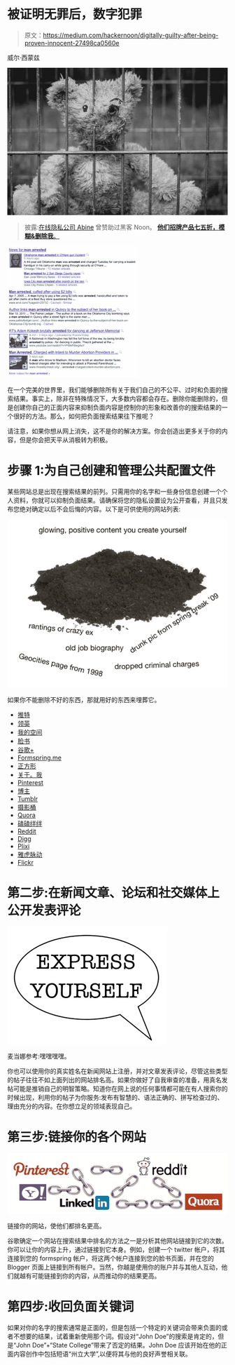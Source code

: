 # 被证明无罪后，数字犯罪

> 原文：<https://medium.com/hackernoon/digitally-guilty-after-being-proven-innocent-27498ca0560e>

威尔·西蒙兹

![](img/72cf6b50c7444e3d6c4c68694fc14b06.png)

> 披露:[在线隐私公司 Abine](https://goo.gl/3iEZxb) 曾赞助过黑客 Noon。 [**他们招牌产品七五折，模糊&删除我**。](https://goo.gl/Uk2QUH)

![](img/f275f1a054a77d9658ac237c5b5300f4.png)

在一个完美的世界里，我们能够删除所有关于我们自己的不公平、过时和负面的搜索结果。事实上，除非在特殊情况下，大多数内容都会存在。删除你能删除的，但是创建你自己的正面内容来抑制负面内容是控制你的形象和改善你的搜索结果的一个很好的方法。那么，如何把负面搜索结果往下推呢？

请注意，如果你想从网上消失，这不是你的解决方案。你会创造出更多关于你的内容，但是你会把天平从消极转为积极。

# 步骤 1:为自己创建和管理公共配置文件

某些网站总是出现在搜索结果的前列。只需用你的名字和一些身份信息创建一个个人资料，你就可以抑制负面结果。请确保将您的隐私设置设为公开查看，并且只发布您绝对确定以后不会后悔的内容。以下是可供使用的网站列表:

![](img/8e3352e3e0fc4344d4c8792564fc26f2.png)

如果你不能删除不好的东西，那就用好的东西来埋葬它。

*   [推特](http://twitter.com/)
*   [领英](http://www.linkedin.com/)
*   [我的空间](http://www.myspace.com/)
*   [脸书](http://www.facebook.com/)
*   [谷歌+](https://plus.google.com/getstarted)
*   [Formspring.me](http://www.formspring.me/)
*   [正方形](http://foursquare.com/)
*   [关于。我](https://about.me/)
*   [Pinterest](http://pinterest.com/)
*   [博主](http://blogger.com/)
*   [Tumblr](http://tumblr.com/)
*   [摄影桶](http://www.photobucket.com/)
*   [Quora](http://www.quora.com/)
*   [磕磕绊绊](http://www.stumbleupon.com/)
*   [Reddit](http://www.reddit.com/)
*   [Digg](http://www.digg.com/)
*   [Plixi](http://www.plixi.com/)
*   [雅虎脉动](http://pulse.yahoo.com/)
*   [Flickr](http://www.flickr.com/)

# 第二步:在新闻文章、论坛和社交媒体上公开发表评论

![](img/a71527702281e6c08e46bf091af5caa0.png)

麦当娜参考:嘿嘿嘿嘿。

你也可以使用你的真实姓名在新闻网站上注册，并对文章发表评论，尽管这些类型的帖子往往不如上面列出的网站排名高。如果你做好了自我审查的准备，用真名发帖可能是推销自己的明智策略。知道你在网上说的任何事情都可能在有人搜索你的时候出现，利用你的帖子为你服务:发布有智慧的、语法正确的、拼写检查过的、理由充分的内容。在你想立足的领域表现自己。

# 第三步:链接你的各个网站

![](img/5b224297266a08502e0a3e809c34b924.png)

链接你的网站，使他们都排名更高。

谷歌确定一个网站在搜索结果中排名的方法之一是分析其他网站链接到它的次数。你可以让你的内容上升，通过链接到它本身。例如，创建一个 twitter 帐户，将其连接到您的 formspring 帐户，将这两个帐户连接到您的脸书页面，并在您的 Blogger 页面上链接到所有帐户。当然，你越是使用你的账户并与其他人互动，他们就越有可能链接到你的内容，从而推动你的结果更高。

# 第四步:收回负面关键词

如果对你的名字的搜索通常是正面的，但是包括一个特定的关键词会带来负面的或者不想要的结果，试着重新使用那个词。假设对“John Doe”的搜索是肯定的，但是“John Doe”+“State College”带来了否定的结果。John Doe 应该开始在他的正面内容创作中包括短语“州立大学”,以便将其与他的良好声誉相关联。